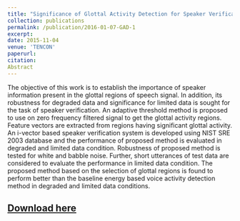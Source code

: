 ```yaml
---
title: "Significance of Glottal Activity Detection for Speaker Verification in Degraded and Limited Data Condition"
collection: publications
permalink: /publication/2016-01-07-GAD-1
excerpt: 
date: 2015-11-04
venue: 'TENCON'
paperurl:
citation:
Abstract
---
```

The objective of this work is to establish the
importance of speaker information present in the glottal regions
of speech signal. In addition, its robustness for degraded data
and significance for limited data is sought for the task of speaker
verification. An adaptive threshold method is proposed to use on
zero frequency filtered signal to get the glottal activity regions.
Feature vectors are extracted from regions having significant
glottal activity. An i-vector based speaker verification system is
developed using NIST SRE 2003 database and the performance
of proposed method is evaluated in degraded and limited data
condition. Robustness of proposed method is tested for white
and babble noise. Further, short utterances of test data are
considered to evaluate the performance in limited data condition.
The proposed method based on the selection of glottal regions
is found to perform better than the baseline energy based voice
activity detection method in degraded and limited data conditions.

[Download here](http://ashutosh620.github.io/files/GAD_TENCON_2015.pdf)
---

